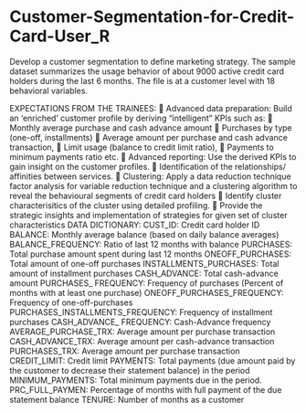 # Customer-Segmentation-for-Credit-Card-User_R

Develop a customer segmentation to define marketing strategy. The sample dataset summarizes the usage behavior of about 9000 active credit card holders during the last 6 months. The file is at a customer level with 18 behavioral variables.

EXPECTATIONS FROM THE TRAINEES:  Advanced data preparation: Build an ‘enriched’ customer profile by deriving “intelligent” KPIs such as:  Monthly average purchase and cash advance amount  Purchases by type (one-off, installments)  Average amount per purchase and cash advance transaction,  Limit usage (balance to credit limit ratio),  Payments to minimum payments ratio etc.  Advanced reporting: Use the derived KPIs to gain insight on the customer profiles.  Identification of the relationships/ affinities between services.  Clustering: Apply a data reduction technique factor analysis for variable reduction technique and a clustering algorithm to reveal the behavioural segments of credit card holders  Identify cluster characterisitics of the cluster using detailed profiling.  Provide the strategic insights and implementation of strategies for given set of cluster characteristics DATA DICTIONARY: CUST_ID: Credit card holder ID BALANCE: Monthly average balance (based on daily balance averages) BALANCE_FREQUENCY: Ratio of last 12 months with balance PURCHASES: Total purchase amount spent during last 12 months ONEOFF_PURCHASES: Total amount of one-off purchases INSTALLMENTS_PURCHASES: Total amount of installment purchases CASH_ADVANCE: Total cash-advance amount PURCHASES_ FREQUENCY: Frequency of purchases (Percent of months with at least one purchase) ONEOFF_PURCHASES_FREQUENCY: Frequency of one-off-purchases PURCHASES_INSTALLMENTS_FREQUENCY: Frequency of installment purchases CASH_ADVANCE_ FREQUENCY: Cash-Advance frequency AVERAGE_PURCHASE_TRX: Average amount per purchase transaction CASH_ADVANCE_TRX: Average amount per cash-advance transaction PURCHASES_TRX: Average amount per purchase transaction CREDIT_LIMIT: Credit limit PAYMENTS: Total payments (due amount paid by the customer to decrease their statement balance) in the period MINIMUM_PAYMENTS: Total minimum payments due in the period. PRC_FULL_PAYMEN: Percentage of months with full payment of the due statement balance TENURE: Number of months as a customer
